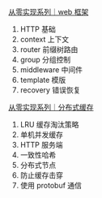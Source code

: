 [从零实现系列｜web 框架](https://www.aimtao.net/7days-web/)
1.  HTTP 基础
2. context 上下文
3. router 前缀树路由
4. group 分组控制
5. middleware 中间件
6. template 模版
7. recovery 错误恢复

[从零实现系列｜分布式缓存](https://www.aimtao.net/7days-cache)

1. LRU 缓存淘汰策略
2. 单机并发缓存
3. HTTP 服务端
4. 一致性哈希
5. 分布式节点
6. 防止缓存击穿
7. 使用 protobuf 通信

